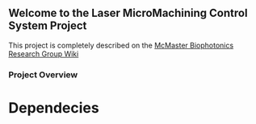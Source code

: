 ## Welcome to the Laser MicroMachining Control System Project

This project is completely described on the [McMaster Biophotonics Research Group Wiki](http://wiki.mcmaster.ca/Biophotonics/public:research:laser-machining)

### Project Overview


# Dependecies



